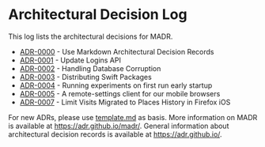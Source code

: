 # Architectural Decision Log

This log lists the architectural decisions for MADR.

<!-- adrlog -- Regenerate the content by using `./update-readme.sh`. Make sure to install `adr-log` via `npm install -g adr-log` -->

* [ADR-0000](0000-use-markdown-architectural-decision-records.md) - Use Markdown Architectural Decision Records
* [ADR-0001](0001-update-logins-api.md) - Update Logins API
* [ADR-0002](0002-database-corruption.md) - Handling Database Corruption
* [ADR-0003](0003-swift-packaging.md) - Distributing Swift Packages
* [ADR-0004](0004-early-startup-experiments.md) - Running experiments on first run early startup
* [ADR-0005](0005-remote-settings-client.md) - A remote-settings client for our mobile browsers
* [ADR-0007](0007-limit-visits-migration-to-10000.md) - Limit Visits Migrated to Places History in Firefox iOS

<!-- adrlogstop -->

For new ADRs, please use [template.md](template.md) as basis.
More information on MADR is available at <https://adr.github.io/madr/>.
General information about architectural decision records is available at <https://adr.github.io/>.
